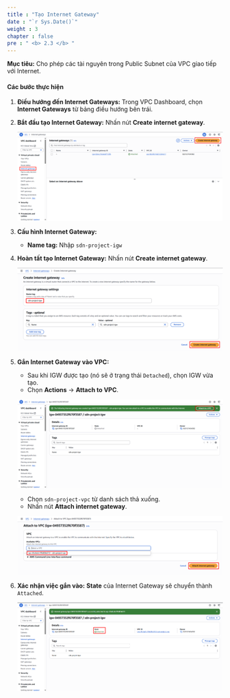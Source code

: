 ```yaml
---
title : "Tạo Internet Gateway"
date : "`r Sys.Date()`"
weight : 3
chapter : false
pre : " <b> 2.3 </b> "
---
```


**Mục tiêu:** Cho phép các tài nguyên trong Public Subnet của VPC giao tiếp với Internet.
#### Các bước thực hiện
1. **Điều hướng đến Internet Gateways:** Trong VPC Dashboard, chọn **Internet Gateways** từ bảng điều hướng bên trái.
2. **Bắt đầu tạo Internet Gateway:** Nhấn nút **Create internet gateway**.

    ![image.png](image.png)

3. **Cấu hình Internet Gateway:**
    - **Name tag:** Nhập `sdn-project-igw`
4. **Hoàn tất tạo Internet Gateway:** Nhấn nút **Create internet gateway**.

    ![image.png](image%201.png)

5. **Gắn Internet Gateway vào VPC:**
    - Sau khi IGW được tạo (nó sẽ ở trạng thái `Detached`), chọn IGW vừa tạo.
    - Chọn **Actions** -> **Attach to VPC**.

    ![image.png](image%202.png)

    - Chọn `sdn-project-vpc` từ danh sách thả xuống.
    - Nhấn nút **Attach internet gateway**.

    ![image.png](image%203.png)

6. **Xác nhận việc gắn vào:** **State** của Internet Gateway sẽ chuyển thành `Attached`.

    ![image.png](image%204.png)